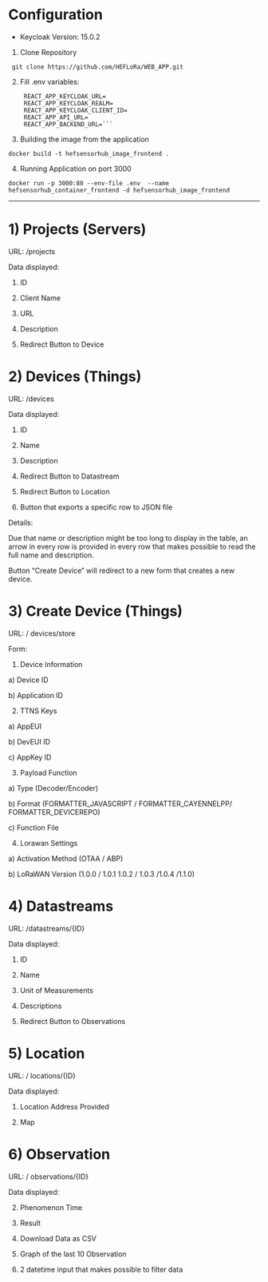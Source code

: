 # Configuration

 - Keycloak Version:  15.0.2


1) Clone Repository

``` git clone https://github.com/HEFLoRa/WEB_APP.git```

2) Fill .env variables: 

   ```
    REACT_APP_KEYCLOAK_URL=
    REACT_APP_KEYCLOAK_REALM=
    REACT_APP_KEYCLOAK_CLIENT_ID=
    REACT_APP_API_URL=
    REACT_APP_BACKEND_URL=```

3) Building the image from the application

```docker build -t hefsensorhub_image_frontend .```

4) Running Application on port 3000

```docker run -p 3000:80 --env-file .env  --name hefsensorhub_container_frontend -d hefsensorhub_image_frontend```

-----------------------------------------------------------------------------------------------------------------

# 1) Projects (Servers)

  

URL: /projects

  

Data displayed:

  

1. ID

2. Client Name

3. URL

4. Description

5. Redirect Button to Device

  

# 2) Devices (Things)

  

URL: /devices

  

Data displayed:

  

1. ID

2. Name

3. Description

4. Redirect Button to Datastream

5. Redirect Button to Location

6. Button that exports a specific row to JSON file

  

Details:

Due that name or description might be too long to display in the table, an arrow in every row is provided in every row that makes possible to read the full name and description.

Button “Create Device” will redirect to a new form that creates a new device.

  

# 3) Create Device (Things)

  

URL: / devices/store

  

Form:

  

1. Device Information

a) Device ID

b) Application ID

  

2. TTNS Keys

a) AppEUI

b) DevEUI ID

c) AppKey ID

3. Payload Function

a) Type (Decoder/Encoder)

b) Format (FORMATTER_JAVASCRIPT / FORMATTER_CAYENNELPP/ FORMATTER_DEVICEREPO)

c) Function File

4. Lorawan Settings

a) Activation Method (OTAA / ABP)

b) LoRaWAN Version (1.0.0 / 1.0.1 1.0.2 / 1.0.3 /1.0.4 /1.1.0)

  

# 4) Datastreams

  

URL: /datastreams/{ID}

  

Data displayed:

  

1. ID

2. Name

3. Unit of Measurements

4. Descriptions

5. Redirect Button to Observations

  

# 5) Location

  

URL: / locations/{ID}

  

Data displayed:

  

1. Location Address Provided

2. Map

  
  

# 6) Observation

  

URL: / observations/{ID}

  

Data displayed:

  
  

2. Phenomenon Time

3. Result

4. Download Data as CSV

5. Graph of the last 10 Observation

6. 2 datetime input that makes possible to filter data
